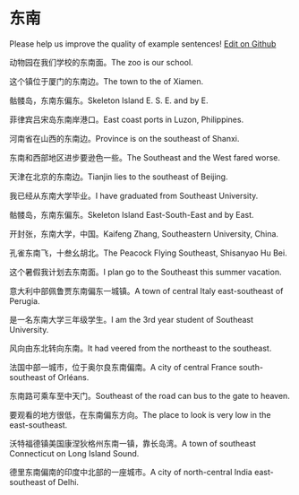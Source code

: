 # 东南

Please help us improve the quality of example sentences! [Edit on Github](https://github.com/jiyushe/jiyu-example-sentence-source/blob/main/chinese/dongnan.md)

<p><span class="chinese">动物园在我们学校的东南面。</span><span class="english">The zoo is our school.</span></p>

<p><span class="chinese">这个镇位于厦门的东南边。</span><span class="english">The town to the of Xiamen.</span></p>

<p><span class="chinese">骷髅岛，东南东偏东。</span><span class="english">Skeleton Island E. S. E. and by E.</span></p>

<p><span class="chinese">菲律宾吕宋岛东南岸港口。</span><span class="english">East coast ports in Luzon, Philippines.</span></p>

<p><span class="chinese">河南省在山西的东南边。</span><span class="english">Province is on the southeast of Shanxi.</span></p>

<p><span class="chinese">东南和西部地区进步要逊色一些。</span><span class="english">The Southeast and the West fared worse.</span></p>

<p><span class="chinese">天津在北京的东南边。</span><span class="english">Tianjin lies to the southeast of Beijing.</span></p>

<p><span class="chinese">我已经从东南大学毕业。</span><span class="english">I have graduated from Southeast University.</span></p>

<p><span class="chinese">骷髅岛，东南东偏东。</span><span class="english">Skeleton Island East-South-East and by East.</span></p>

<p><span class="chinese">开封张，东南大学，中国。</span><span class="english">Kaifeng Zhang, Southeastern University, China.</span></p>

<p><span class="chinese">孔雀东南飞，十叁幺胡北。</span><span class="english">The Peacock Flying Southeast, Shisanyao Hu Bei.</span></p>

<p><span class="chinese">这个暑假我计划去东南面。</span><span class="english">I plan go to the Southeast this summer vacation.</span></p>

<p><span class="chinese">意大利中部佩鲁贾东南偏东一城镇。</span><span class="english">A town of central Italy east-southeast of Perugia.</span></p>

<p><span class="chinese">是一名东南大学三年级学生。</span><span class="english">I am the 3rd year student of Southeast University.</span></p>

<p><span class="chinese">风向由东北转向东南。</span><span class="english">It had veered from the northeast to the southeast.</span></p>

<p><span class="chinese">法国中部一城市，位于奥尔良东南偏南。</span><span class="english">A city of central France south-southeast of Orléans.</span></p>

<p><span class="chinese">东南路可乘车至中天门。</span><span class="english">Southeast of the road can bus to the gate to heaven.</span></p>

<p><span class="chinese">要观看的地方很低，在东南偏东方向。</span><span class="english">The place to look is very low in the east-southeast.</span></p>

<p><span class="chinese">沃特福德镇美国康涅狄格州东南一镇，靠长岛湾。</span><span class="english">A town of southeast Connecticut on Long Island Sound.</span></p>

<p><span class="chinese">德里东南偏南的印度中北部的一座城市。</span><span class="english">A city of north-central India east-southeast of Delhi.</span></p>

